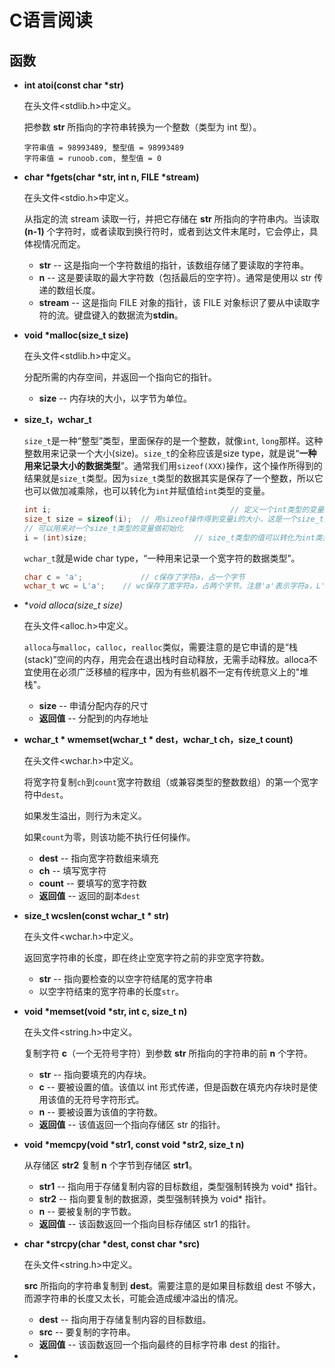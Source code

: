 # C语言阅读



## 函数

- **int atoi(const char \*str)** 

  在头文件<stdlib.h>中定义。

  把参数 **str** 所指向的字符串转换为一个整数（类型为 int 型）。

  ```
  字符串值 = 98993489, 整型值 = 98993489
  字符串值 = runoob.com, 整型值 = 0
  ```

- **char \*fgets(char \*str, int n, FILE \*stream)** 

  在头文件<stdio.h>中定义。

  从指定的流 stream 读取一行，并把它存储在 **str** 所指向的字符串内。当读取 **(n-1)** 个字符时，或者读取到换行符时，或者到达文件末尾时，它会停止，具体视情况而定。

  - **str** -- 这是指向一个字符数组的指针，该数组存储了要读取的字符串。
  - **n** -- 这是要读取的最大字符数（包括最后的空字符）。通常是使用以 str 传递的数组长度。
  - **stream** -- 这是指向 FILE 对象的指针，该 FILE 对象标识了要从中读取字符的流。键盘键入的数据流为**stdin**。

- **void \*malloc(size_t size)** 

  在头文件<stdlib.h>中定义。

  分配所需的内存空间，并返回一个指向它的指针。

  - **size** -- 内存块的大小，以字节为单位。

- **size_t，wchar_t**

  `size_t`是一种“整型”类型，里面保存的是一个整数，就像`int`, `long`那样。这种整数用来记录一个大小(size)。`size_t`的全称应该是size type，就是说“**一种用来记录大小的数据类型**”。通常我们用`sizeof(XXX)`操作，这个操作所得到的结果就是`size_t`类型。因为`size_t`类型的数据其实是保存了一个整数，所以它也可以做加减乘除，也可以转化为`int`并赋值给`int`类型的变量。

  ```c
  int i; 										// 定义一个int类型的变量i
  size_t size = sizeof(i); 	// 用sizeof操作得到变量i的大小，这是一个size_t类型的值
  // 可以用来对一个size_t类型的变量做初始化
  i = (int)size; 						// size_t类型的值可以转化为int类型的值
  ```

  `wchar_t`就是wide char type，“一种用来记录一个宽字符的数据类型”。

  ```c
  char c = 'a'; 			// c保存了字符a，占一个字节
  wchar_t wc = L'a'; 	// wc保存了宽字符a，占两个字节。注意'a'表示字符a，L'a'表示宽字符a
  ```

- **void *alloca(size_t size)**

  在头文件<alloc.h>中定义。

  `alloca`与`malloc`，`calloc`，`realloc`类似，需要注意的是它申请的是“栈(stack)”空间的内存，用完会在退出栈时自动释放，无需手动释放。alloca不宜使用在必须广泛移植的程序中，因为有些机器不一定有传统意义上的"堆栈"。

  - **size** -- 申请分配内存的尺寸
  - **返回值** -- 分配到的内存地址

- **wchar_t * wmemset(wchar_t * dest，wchar_t ch，size_t count)**

  在头文件<wchar.h>中定义。

  将宽字符复制`ch`到`count`宽字符数组（或兼容类型的整数数组）的第一个宽字符中`dest`。

  如果发生溢出，则行为未定义。

  如果`count`为零，则该功能不执行任何操作。

  - **dest** -- 指向宽字符数组来填充
  - **ch** -- 填写宽字符
  - **count** -- 要填写的宽字符数
  - **返回值** -- 返回的副本`dest`

- **size_t wcslen(const wchar_t * str)**

  在头文件<wchar.h>中定义。

  返回宽字符串的长度，即在终止空宽字符之前的非空宽字符数。

  - **str** --  指向要检查的以空字符结尾的宽字符串
  - 以空字符结束的宽字符串的长度`str`。

- **void \*memset(void \*str, int c, size_t n)** 

  在头文件<string.h>中定义。

  复制字符 **c**（一个无符号字符）到参数 **str** 所指向的字符串的前 **n** 个字符。

  - **str** -- 指向要填充的内存块。
  - **c** -- 要被设置的值。该值以 int 形式传递，但是函数在填充内存块时是使用该值的无符号字符形式。
  - **n** -- 要被设置为该值的字符数。
  - **返回值** -- 该值返回一个指向存储区 str 的指针。

- **void \*memcpy(void \*str1, const void \*str2, size_t n)** 

  从存储区 **str2** 复制 **n** 个字节到存储区 **str1**。

  - **str1** -- 指向用于存储复制内容的目标数组，类型强制转换为 void* 指针。
  - **str2** -- 指向要复制的数据源，类型强制转换为 void* 指针。
  - **n** -- 要被复制的字节数。
  - **返回值** -- 该函数返回一个指向目标存储区 str1 的指针。

- **char \*strcpy(char \*dest, const char \*src)**

  在头文件<string.h>中定义。

   **src** 所指向的字符串复制到 **dest**。需要注意的是如果目标数组 dest 不够大，而源字符串的长度又太长，可能会造成缓冲溢出的情况。

  - **dest** -- 指向用于存储复制内容的目标数组。
  - **src** -- 要复制的字符串。
  - **返回值** -- 该函数返回一个指向最终的目标字符串 dest 的指针。

- 